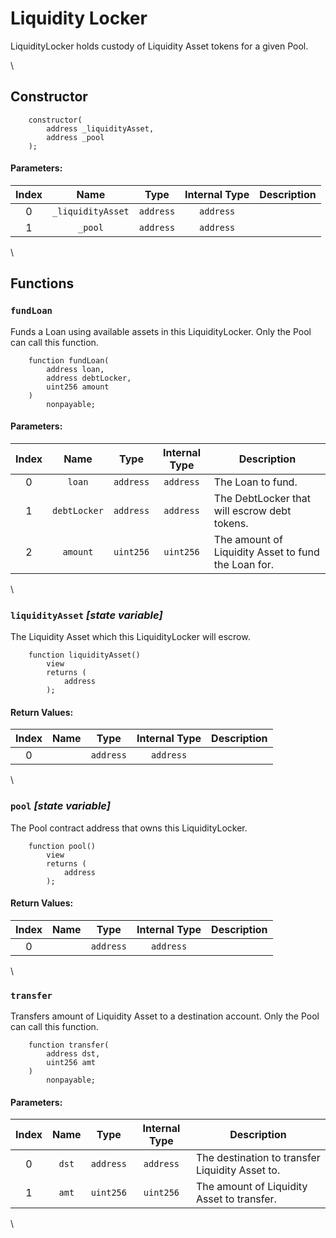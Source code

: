 # Liquidity Locker

LiquidityLocker holds custody of Liquidity Asset tokens for a given Pool.

\


## Constructor

```solidity
    constructor(
        address _liquidityAsset,
        address _pool
    );
```

#### Parameters:

| Index |        Name       |    Type   | Internal Type | Description |
| :---: | :---------------: | :-------: | :-----------: | ----------- |
|   0   | `_liquidityAsset` | `address` |   `address`   |             |
|   1   |      `_pool`      | `address` |   `address`   |             |

\


## Functions

### `fundLoan`

Funds a Loan using available assets in this LiquidityLocker. Only the Pool can call this function.

```solidity
    function fundLoan(
        address loan,
        address debtLocker,
        uint256 amount
    )
        nonpayable;
```

#### Parameters:

| Index |     Name     |    Type   | Internal Type | Description                                         |
| :---: | :----------: | :-------: | :-----------: | --------------------------------------------------- |
|   0   |    `loan`    | `address` |   `address`   | The Loan to fund.                                   |
|   1   | `debtLocker` | `address` |   `address`   | The DebtLocker that will escrow debt tokens.        |
|   2   |   `amount`   | `uint256` |   `uint256`   | The amount of Liquidity Asset to fund the Loan for. |

\


### `liquidityAsset` _\[state variable]_

The Liquidity Asset which this LiquidityLocker will escrow.

```solidity
    function liquidityAsset()
        view
        returns (
            address
        );
```

#### Return Values:

| Index | Name |    Type   | Internal Type | Description |
| :---: | :--: | :-------: | :-----------: | ----------- |
|   0   |      | `address` |   `address`   |             |

\


### `pool` _\[state variable]_

The Pool contract address that owns this LiquidityLocker.

```solidity
    function pool()
        view
        returns (
            address
        );
```

#### Return Values:

| Index | Name |    Type   | Internal Type | Description |
| :---: | :--: | :-------: | :-----------: | ----------- |
|   0   |      | `address` |   `address`   |             |

\


### `transfer`

Transfers amount of Liquidity Asset to a destination account. Only the Pool can call this function.

```solidity
    function transfer(
        address dst,
        uint256 amt
    )
        nonpayable;
```

#### Parameters:

| Index |  Name |    Type   | Internal Type | Description                                     |
| :---: | :---: | :-------: | :-----------: | ----------------------------------------------- |
|   0   | `dst` | `address` |   `address`   | The destination to transfer Liquidity Asset to. |
|   1   | `amt` | `uint256` |   `uint256`   | The amount of Liquidity Asset to transfer.      |

\

